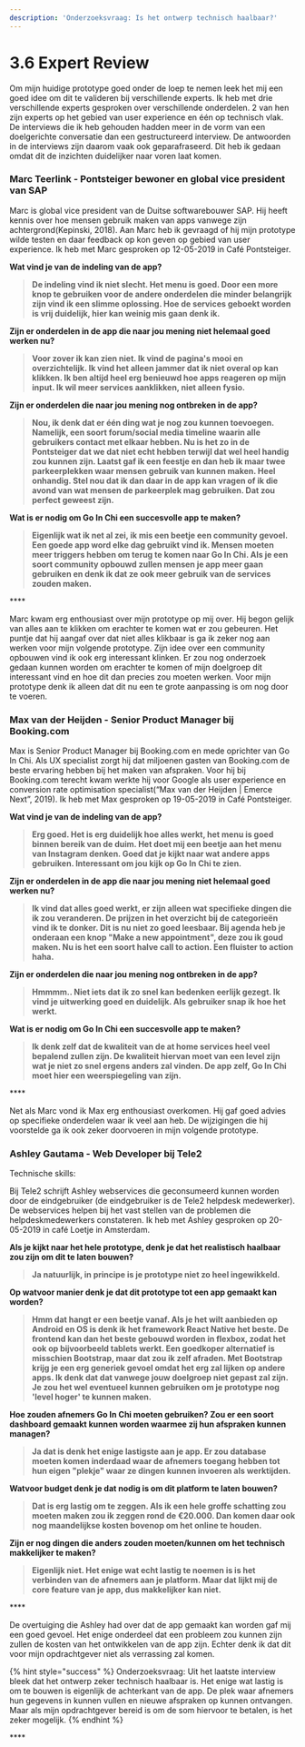 ```yaml
---
description: 'Onderzoeksvraag: Is het ontwerp technisch haalbaar?'
---
```


# 3.6 Expert Review

Om mijn huidige prototype goed onder de loep te nemen leek het mij een goed idee om dit te valideren bij verschillende experts. Ik heb met drie verschillende experts gesproken over verschillende onderdelen. 2 van hen zijn experts op het gebied van user experience en één op technisch vlak. De interviews die ik heb gehouden hadden meer in de vorm van een doelgerichte conversatie dan  een gestructureerd interview. De antwoorden in de interviews zijn daarom vaak ook geparafraseerd. Dit heb ik gedaan omdat dit de inzichten duidelijker naar voren laat komen. 



### **Marc Teerlink** - Pontsteiger bewoner en global vice president van SAP

Marc is global vice president van de Duitse softwarebouwer SAP. Hij heeft kennis over hoe mensen gebruik maken van apps vanwege zijn achtergrond\(Kepinski, 2018\). Aan Marc heb ik gevraagd of hij mijn prototype wilde testen en daar feedback op kon geven op gebied van user experience. Ik heb met Marc gesproken op 12-05-2019 in Café Pontsteiger.

**Wat vind je van de indeling van de app?**

> **De indeling vind ik niet slecht. Het menu is goed. Door een more knop te gebruiken voor de andere onderdelen die minder belangrijk zijn vind ik een slimme oplossing. Hoe de services geboekt worden is vrij duidelijk, hier kan weinig mis gaan denk ik.**

**Zijn er onderdelen in de app die naar jou mening niet helemaal goed werken nu?**

> **Voor zover ik kan zien niet. Ik vind de pagina's mooi en overzichtelijk. Ik vind het alleen jammer dat ik niet overal op kan klikken. Ik ben altijd heel erg benieuwd hoe apps reageren op mijn input. Ik wil meer services aanklikken, niet alleen fysio.**

**Zijn er onderdelen die naar jou mening nog ontbreken in de app?**

> **Nou, ik denk dat er één ding wat je nog zou kunnen toevoegen. Namelijk, een soort forum/social media timeline waarin alle gebruikers contact met elkaar hebben. Nu is het zo in de Pontsteiger dat we dat niet echt hebben terwijl dat wel heel handig zou kunnen zijn. Laatst gaf ik een feestje en dan heb ik maar twee parkeerplekken waar mensen gebruik van kunnen maken. Heel onhandig. Stel nou dat ik dan daar in de app kan vragen of ik die avond van wat mensen de parkeerplek mag gebruiken. Dat zou perfect geweest zijn.**

**Wat is er nodig om Go In Chi een succesvolle app te maken?**

> **Eigenlijk wat ik net al zei, ik mis een beetje een community gevoel. Een goede app word elke dag gebruikt vind ik. Mensen moeten meer triggers hebben om terug te komen naar Go In Chi. Als je een soort community opbouwd zullen mensen je app meer gaan gebruiken en denk ik dat ze ook meer gebruik van de services zouden maken.**

\*\*\*\*

Marc kwam erg enthousiast over mijn prototype op mij over. Hij begon gelijk van alles aan te klikken om erachter te komen wat er zou gebeuren. Het puntje dat hij aangaf over dat niet alles klikbaar is ga ik zeker nog aan werken voor mijn volgende prototype. Zijn idee over een community opbouwen vind ik ook erg interessant klinken. Er zou nog onderzoek gedaan kunnen worden om erachter te komen of mijn doelgroep dit interessant vind en hoe dit dan precies zou moeten werken. Voor mijn prototype denk ik alleen dat dit nu een te grote aanpassing is om nog door te voeren. 



### **Max van der Heijden** - Senior Product Manager bij Booking.com

Max is Senior Product Manager bij Booking.com en mede oprichter van Go In Chi. Als UX specialist zorgt hij dat miljoenen gasten van Booking.com de beste ervaring hebben bij het maken van afspraken. Voor hij bij Booking.com terecht kwam werkte hij voor Google als user experience en conversion rate optimisation specialist\(“Max van der Heijden \| Emerce Next”, 2019\). Ik heb met Max gesproken op 19-05-2019 in Café Pontsteiger.

**Wat vind je van de indeling van de app?**

> **Erg goed. Het is erg duidelijk hoe alles werkt, het menu is goed binnen bereik van de duim. Het doet mij een beetje aan het menu van Instagram denken. Goed dat je kijkt naar wat andere apps gebruiken. Interessant om jou kijk op Go In Chi te zien.**

**Zijn er onderdelen in de app die naar jou mening niet helemaal goed werken nu?**

> **Ik vind dat alles goed werkt, er zijn alleen wat specifieke dingen die ik zou veranderen. De prijzen in het overzicht bij de categorieën vind ik te donker. Dit is nu niet zo goed leesbaar. Bij agenda heb je onderaan een knop "Make a new appointment", deze zou ik goud maken. Nu is het een soort halve call to action. Een fluister to action haha.**

**Zijn er onderdelen die naar jou mening nog ontbreken in de app?**

> **Hmmmm.. Niet iets dat ik zo snel kan bedenken eerlijk gezegt. Ik vind je uitwerking goed en duidelijk. Als gebruiker snap ik hoe het werkt.**

**Wat is er nodig om Go In Chi een succesvolle app te maken?**

> **Ik denk zelf dat de kwaliteit van de at home services heel veel bepalend zullen zijn. De kwaliteit hiervan moet van een level zijn wat je niet zo snel ergens anders zal vinden. De app zelf, Go In Chi moet hier een weerspiegeling van zijn.**

\*\*\*\*

Net als Marc vond ik Max erg enthousiast overkomen. Hij gaf goed advies op specifieke onderdelen waar ik veel aan heb. De wijzigingen die hij voorstelde ga ik ook zeker doorvoeren in mijn volgende prototype. 



### **Ashley Gautama** - **Web Developer bij Tele2**

Technische skills:

Bij Tele2 schrijft Ashley webservices die geconsumeerd kunnen worden door de eindgebruiker \(de eindgebruiker is de Tele2 helpdesk medewerker\). De webservices helpen bij het vast stellen van de problemen die helpdeskmedewerkers constateren. Ik heb met Ashley gesproken op 20-05-2019 in café Loetje in Amsterdam.

**Als je kijkt naar het hele prototype, denk je dat het realistisch haalbaar zou zijn om dit te laten bouwen?**

> **Ja natuurlijk, in principe is je prototype niet zo heel ingewikkeld.**

**Op watvoor manier denk je dat dit prototype tot een app gemaakt kan worden?**

> **Hmm dat hangt er een beetje vanaf. Als je het wilt aanbieden op Android en OS is denk ik het framework React Native het beste. De frontend kan dan het beste gebouwd worden in flexbox, zodat het ook op bijvoorbeeld tablets werkt. Een goedkoper alternatief is misschien Bootstrap, maar dat zou ik zelf afraden. Met Bootstrap krijg je een erg generiek gevoel omdat het erg zal lijken op andere apps. Ik denk dat dat vanwege jouw doelgroep niet gepast zal zijn. Je zou het wel eventueel kunnen gebruiken om je prototype nog 'level hoger' te kunnen maken.**

**Hoe zouden afnemers Go In Chi moeten gebruiken? Zou er een soort dashboard gemaakt kunnen worden waarmee zij hun afspraken kunnen managen?**

> **Ja dat is denk het enige lastigste aan je app. Er zou database moeten komen inderdaad waar de afnemers toegang hebben tot hun eigen "plekje" waar ze dingen kunnen invoeren als werktijden.**

**Watvoor budget denk je dat nodig is om dit platform te laten bouwen?**

> **Dat is erg lastig om te zeggen. Als ik een hele groffe schatting zou moeten maken zou ik zeggen rond de €20.000. Dan komen daar ook nog maandelijkse kosten bovenop om het online te houden.**

**Zijn er nog dingen die anders zouden moeten/kunnen om het technisch makkelijker te maken?**

> **Eigenlijk niet. Het enige wat echt lastig te noemen is is het verbinden van de afnemers aan je platform. Maar dat lijkt mij de core feature van je app, dus makkelijker kan niet.**

\*\*\*\*

De overtuiging die Ashley had over dat de app gemaakt kan worden gaf mij een goed gevoel. Het enige onderdeel dat een probleem zou kunnen zijn zullen de kosten van het ontwikkelen van de app zijn. Echter denk ik dat dit voor mijn opdrachtgever niet als verrassing zal komen.



{% hint style="success" %}
Onderzoeksvraag: Uit het laatste interview bleek dat het ontwerp zeker technisch haalbaar is. Het enige wat lastig is om te bouwen is eigenlijk de achterkant van de app. De plek waar afnemers hun gegevens in kunnen vullen en nieuwe afspraken op kunnen ontvangen. Maar als mijn opdrachtgever bereid is om de som hiervoor te betalen, is het zeker mogelijk.
{% endhint %}

\*\*\*\*

